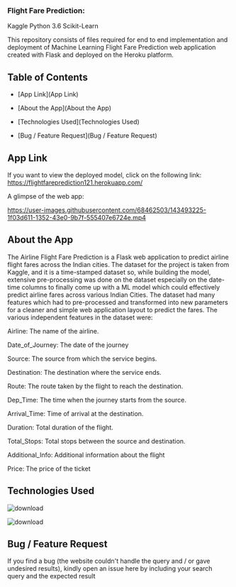 ### Flight Fare Prediction:
Kaggle Python 3.6 Scikit-Learn

This repository consists of files required for end to end implementation and deployment of Machine Learning Flight Fare Prediction web application created with Flask and deployed on the Heroku platform.

## Table of Contents

* [App Link](App Link)

* [About the App](About the App)

* [Technologies Used](Technologies Used)

* [Bug / Feature Request](Bug / Feature Request)



## App Link
If you want to view the deployed model, click on the following link:
https://flightfareprediction121.herokuapp.com/

A glimpse of the web app:

https://user-images.githubusercontent.com/68462503/143493225-1f03d611-1352-43e0-9b7f-555407e6724e.mp4




## About the App

The Airline Flight Fare Prediction is a Flask web application to predict airline flight fares across the Indian cities. The dataset for the project is taken from Kaggle, and it is a time-stamped dataset so, while building the model, extensive pre-processing was done on the dataset especially on the date-time columns to finally come up with a ML model which could effectively predict airline fares across various Indian Cities. The dataset had many features which had to pre-processed and transformed into new parameters for a cleaner and simple web application layout to predict the fares. The various independent features in the dataset were:

Airline: The name of the airline.

Date_of_Journey: The date of the journey

Source: The source from which the service begins.

Destination: The destination where the service ends.

Route: The route taken by the flight to reach the destination.

Dep_Time: The time when the journey starts from the source.

Arrival_Time: Time of arrival at the destination.

Duration: Total duration of the flight.

Total_Stops: Total stops between the source and destination.

Additional_Info: Additional information about the flight

Price: The price of the ticket

## Technologies Used

![download](https://user-images.githubusercontent.com/68462503/143494955-9d978850-823c-487f-846d-f266d05816e0.jpg)

![download](https://user-images.githubusercontent.com/68462503/143494998-4540c233-7a71-4dd7-a0f5-f2901a2b1249.png)


## Bug / Feature Request
If you find a bug (the website couldn't handle the query and / or gave undesired results), kindly open an issue here by including your search query and the expected result
